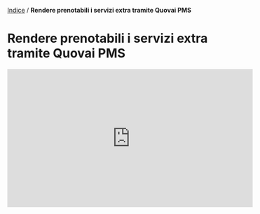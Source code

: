 [Indice](index.html) / **Rendere prenotabili i servizi extra tramite Quovai PMS**

# Rendere prenotabili i servizi extra tramite Quovai PMS

<iframe width="560" height="315" src="https://www.youtube.com/embed/WoaVH7Ps69o" frameborder="0" allow="accelerometer; autoplay; encrypted-media; gyroscope; picture-in-picture" allowfullscreen></iframe>